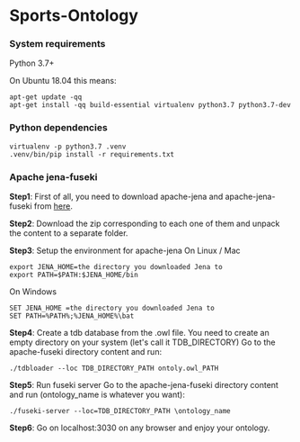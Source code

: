 # Sports-Ontology

### System requirements

Python 3.7+

On Ubuntu 18.04 this means:
```shell
apt-get update -qq
apt-get install -qq build-essential virtualenv python3.7 python3.7-dev
```

### Python dependencies

```shell
virtualenv -p python3.7 .venv
.venv/bin/pip install -r requirements.txt
```

### Apache jena-fuseki

**Step1**: First of all, you need to download apache-jena and apache-jena-fuseki from [here](https://jena.apache.org/download/index.cgi).

**Step2**: Download the zip corresponding to each one of them and unpack the content to a separate folder.

**Step3**: Setup the environment for apache-jena
On Linux / Mac
```
export JENA_HOME=the directory you downloaded Jena to
export PATH=$PATH:$JENA_HOME/bin
```
On Windows
```
SET JENA_HOME =the directory you downloaded Jena to
SET PATH=%PATH%;%JENA_HOME%\bat
```

**Step4**: Create a tdb database from the .owl file. You need to create an empty directory on your system (let's call it TDB_DIRECTORY)
Go to the apache-fuseki directory content and run:
```
./tdbloader --loc TDB_DIRECTORY_PATH ontoly.owl_PATH
```

**Step5**: Run fuseki server
Go to the apache-jena-fuseki directory content and run (ontology_name is whatever you want):
```
./fuseki-server --loc=TDB_DIRECTORY_PATH \ontology_name
```

**Step6**: Go on localhost:3030 on any browser and enjoy your ontology.

